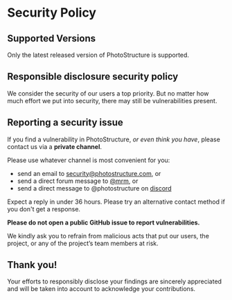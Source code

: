# Security Policy

## Supported Versions

Only the latest released version of PhotoStructure is supported.

## Responsible disclosure security policy

We consider the security of our users a top priority. But no matter how much effort we put into security, there may still be vulnerabilities present.

## Reporting a security issue

If you find a vulnerability in PhotoStructure, _or even think you have_, please contact us via a **private channel**.

Please use whatever channel is most convenient for you:

- send an email to [security@photostructure.com](mailto:security@photostructure.com), or
- send a direct forum message to [@mrm](https://forum.photostructure.com/u/mrm/summary), or
- send a direct message to @photostructure on [discord](https://photostructure/go/discord)

Expect a reply in under 36 hours. Please try an alternative contact method if you don't get a response.

**Please do not open a public GitHub issue to report vulnerabilities.**

We kindly ask you to refrain from malicious acts that put our users, the project, or any of the project’s team members at risk.

## Thank you!

Your efforts to responsibly disclose your findings are sincerely appreciated and will be taken into account to acknowledge your contributions.
